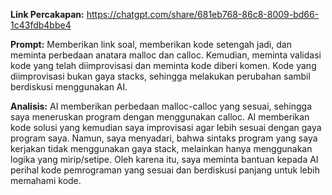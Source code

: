 **Link Percakapan:** https://chatgpt.com/share/681eb768-86c8-8009-bd66-1c43fdb4bbe4

**Prompt:** Memberikan link soal, memberikan kode setengah jadi, dan meminta perbedaan anatara malloc dan calloc. Kemudian, meminta validasi kode yang telah diimprovisasi dan meminta kode diberi komen. Kode yang diimprovisasi bukan gaya stacks, sehingga melakukan perubahan sambil berdiskusi menggunakan AI.

**Analisis:** AI memberikan perbedaan malloc-calloc yang sesuai, sehingga saya meneruskan program dengan menggunakan calloc. AI memberikan kode solusi yang kemudian saya improvisasi agar lebih sesuai dengan gaya program saya. Namun, saya menyadari, bahwa sintaks program yang saya kerjakan tidak menggunakan gaya stack, melainkan hanya menggunakan logika yang mirip/setipe. Oleh karena itu, saya meminta bantuan kepada AI perihal kode pemrograman yang sesuai dan berdiskusi panjang untuk lebih memahami kode.
